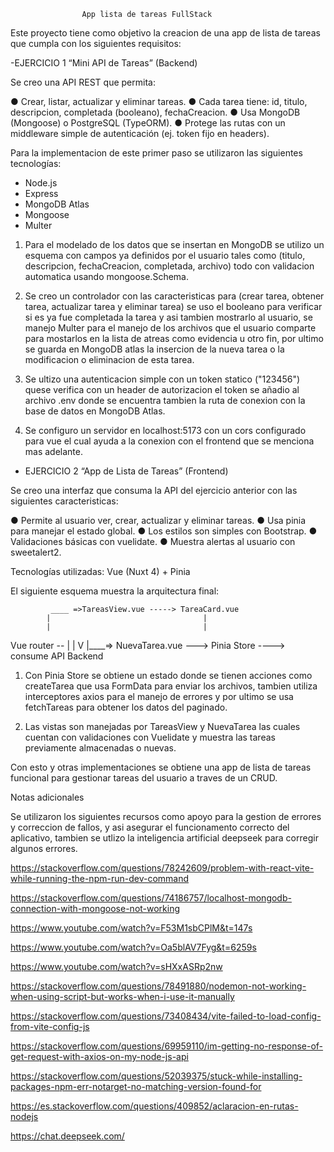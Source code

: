                     App lista de tareas FullStack

Este proyecto tiene como objetivo la creacion de una app de lista de tareas que cumpla con los siguientes requisitos:

-EJERCICIO 1 “Mini API de Tareas” (Backend)

Se creo una API REST que permita:

● Crear, listar, actualizar y eliminar tareas.
● Cada tarea tiene: id, titulo, descripcion, completada
(booleano), fechaCreacion.
● Usa MongoDB (Mongoose) o PostgreSQL (TypeORM).
● Protege las rutas con un middleware simple de autenticación (ej.
token fijo en headers).

Para la implementacion de este primer paso se utilizaron las siguientes tecnologías: 
* Node.js 
* Express
* MongoDB Atlas
* Mongoose 
* Multer

1. Para el modelado de los datos que se insertan en MongoDB se utilizo un esquema con campos ya definidos por el usuario tales como (titulo, descripcion, fechaCreacion, completada, archivo) todo con validacion automatica usando mongoose.Schema.

2. Se creo un controlador con las caracteristicas para (crear tarea, obtener tarea, actualizar tarea y eliminar tarea) se uso el booleano para verificar si es ya fue completada la tarea y asi tambien mostrarlo al usuario, se manejo Multer para el manejo de los archivos que el usuario comparte para mostarlos en la lista de atreas como evidencia u otro fin, por ultimo se guarda en MongoDB atlas la insercion de la nueva tarea o la modificacion o eliminacion de esta tarea. 

3. Se ultizo una autenticacion simple con un token statico ("123456") quese verifica con un header de autorizacion el token se añadio al archivo .env donde se encuentra tambien la ruta de conexion con la base de datos en MongoDB Atlas.

4. Se configuro un servidor en localhost:5173 con un cors configurado para vue el cual ayuda a la conexion con el frontend que se menciona mas adelante.

- EJERCICIO 2 “App de Lista de Tareas” (Frontend)

Se creo una interfaz que consuma la API del ejercicio anterior con las siguientes caracteristicas:

● Permite al usuario ver, crear, actualizar y eliminar tareas.
● Usa pinia para manejar el estado global.
● Los estilos son simples con Bootstrap.
● Validaciones básicas con vuelidate.
● Muestra alertas al usuario con sweetalert2.

Tecnologías utilizadas: Vue (Nuxt 4) + Pinia

El siguiente esquema muestra la arquitectura final:

             ____ =>TareasView.vue -----> TareaCard.vue
            |                                  |
            |                                  | 
Vue router --                                  |
            |                                  V
            |____=> NuevaTarea.vue ---> Pinia Store ----> consume API
                                                            Backend


1. Con Pinia Store se obtiene un estado donde se tienen acciones como createTarea que usa FormData para enviar los archivos, tambien utiliza interceptores axios para el manejo de errores y por ultimo se usa fetchTareas para obtener los datos del paginado.

2. Las vistas son manejadas por TareasView y NuevaTarea las cuales cuentan con validaciones con Vuelidate y muestra las tareas previamente almacenadas o nuevas.

Con esto y otras implementaciones se obtiene una app de lista de tareas funcional para gestionar tareas del usuario a traves de un CRUD.

Notas adicionales

Se utilizaron los siguientes recursos como apoyo para la gestion de errores y correccion de fallos, y asi asegurar el funcionamento correcto del aplicativo, tambien se utlizo la inteligencia artificial deepseek para corregir algunos errores.

https://stackoverflow.com/questions/78242609/problem-with-react-vite-while-running-the-npm-run-dev-command

https://stackoverflow.com/questions/74186757/localhost-mongodb-connection-with-mongoose-not-working

https://www.youtube.com/watch?v=F53M1sbCPlM&t=147s

https://www.youtube.com/watch?v=Oa5blAV7Fyg&t=6259s

https://www.youtube.com/watch?v=sHXxASRp2nw

https://stackoverflow.com/questions/78491880/nodemon-not-working-when-using-script-but-works-when-i-use-it-manually

https://stackoverflow.com/questions/73408434/vite-failed-to-load-config-from-vite-config-js

https://stackoverflow.com/questions/69959110/im-getting-no-response-of-get-request-with-axios-on-my-node-js-api

https://stackoverflow.com/questions/52039375/stuck-while-installing-packages-npm-err-notarget-no-matching-version-found-for

https://es.stackoverflow.com/questions/409852/aclaracion-en-rutas-nodejs 

https://chat.deepseek.com/
